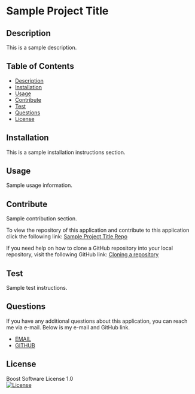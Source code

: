 # Sample Project Title

  ## Description
  
  This is a sample description.
  
  ## Table of Contents
  
  - [Description](#description)
  - [Installation](#installation)
  - [Usage](#usage)
  - [Contribute](#contribute)
  - [Test](#test)
  - [Questions](#questions)
  - [License](#license)

  ## Installation

  This is a sample installation instructions section.

  ## Usage

  Sample usage information.
  
  ## Contribute

  Sample contribution section.
  
  To view the repository of this application and contribute to this application click the following link:  [Sample Project Title Repo]()
  
  If you need help on how to clone a GitHub repository into your local repository, visit the following GitHub link: [Cloning a repository](https://docs.github.com/en/repositories/creating-and-managing-repositories/cloning-a-repository) 

  ## Test

  Sample test instructions.

  ## Questions

  If you have any additional questions about this application, you can reach me via e-mail. Below is my e-mail and GitHub link.
  - [EMAIL](mailto:sample@email.com)
  - [GITHUB](https://github.com/lmansilla92)
  
  ## License
    
  Boost Software License 1.0  
    [![License](https://img.shields.io/badge/License-Boost_1.0-lightblue.svg)](https://www.boost.org/LICENSE_1_0.txt)